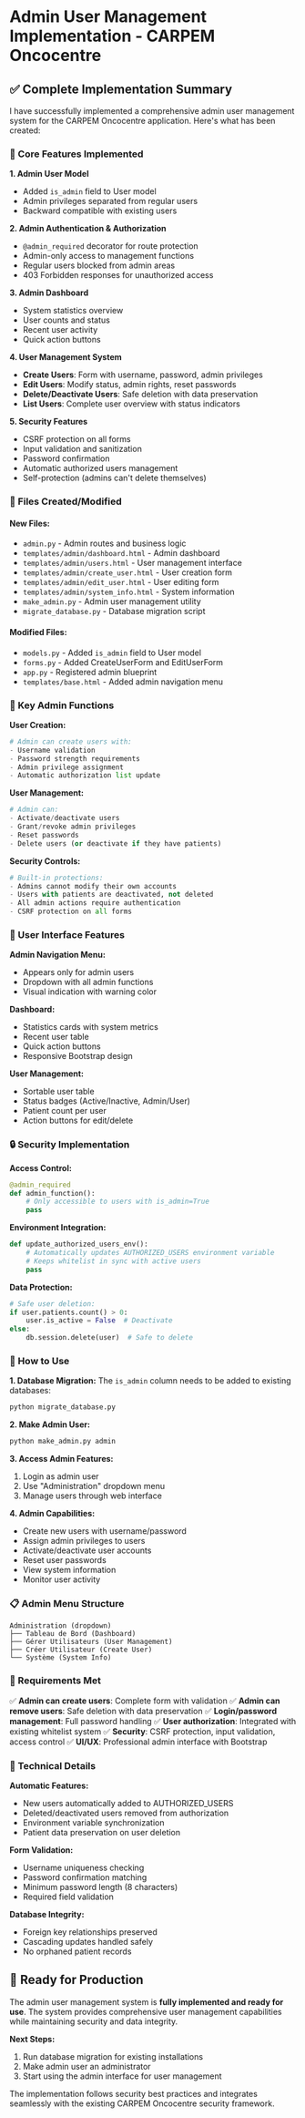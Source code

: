 # Admin User Management Implementation - CARPEM Oncocentre

## ✅ Complete Implementation Summary

I have successfully implemented a comprehensive admin user management system for the CARPEM Oncocentre application. Here's what has been created:

### 🎯 Core Features Implemented

**1. Admin User Model**
- Added `is_admin` field to User model
- Admin privileges separated from regular users
- Backward compatible with existing users

**2. Admin Authentication & Authorization**
- `@admin_required` decorator for route protection
- Admin-only access to management functions
- Regular users blocked from admin areas
- 403 Forbidden responses for unauthorized access

**3. Admin Dashboard**
- System statistics overview
- User counts and status
- Recent user activity
- Quick action buttons

**4. User Management System**
- **Create Users**: Form with username, password, admin privileges
- **Edit Users**: Modify status, admin rights, reset passwords
- **Delete/Deactivate Users**: Safe deletion with data preservation
- **List Users**: Complete user overview with status indicators

**5. Security Features**
- CSRF protection on all forms
- Input validation and sanitization
- Password confirmation
- Automatic authorized users management
- Self-protection (admins can't delete themselves)

### 📁 Files Created/Modified

#### New Files:
- `admin.py` - Admin routes and business logic
- `templates/admin/dashboard.html` - Admin dashboard
- `templates/admin/users.html` - User management interface
- `templates/admin/create_user.html` - User creation form
- `templates/admin/edit_user.html` - User editing form
- `templates/admin/system_info.html` - System information
- `make_admin.py` - Admin user management utility
- `migrate_database.py` - Database migration script

#### Modified Files:
- `models.py` - Added `is_admin` field to User model
- `forms.py` - Added CreateUserForm and EditUserForm
- `app.py` - Registered admin blueprint
- `templates/base.html` - Added admin navigation menu

### 🔧 Key Admin Functions

**User Creation:**
```python
# Admin can create users with:
- Username validation
- Password strength requirements
- Admin privilege assignment
- Automatic authorization list update
```

**User Management:**
```python
# Admin can:
- Activate/deactivate users
- Grant/revoke admin privileges
- Reset passwords
- Delete users (or deactivate if they have patients)
```

**Security Controls:**
```python
# Built-in protections:
- Admins cannot modify their own accounts
- Users with patients are deactivated, not deleted
- All admin actions require authentication
- CSRF protection on all forms
```

### 🎨 User Interface Features

**Admin Navigation Menu:**
- Appears only for admin users
- Dropdown with all admin functions
- Visual indication with warning color

**Dashboard:**
- Statistics cards with system metrics
- Recent user table
- Quick action buttons
- Responsive Bootstrap design

**User Management:**
- Sortable user table
- Status badges (Active/Inactive, Admin/User)
- Patient count per user
- Action buttons for edit/delete

### 🔒 Security Implementation

**Access Control:**
```python
@admin_required
def admin_function():
    # Only accessible to users with is_admin=True
    pass
```

**Environment Integration:**
```python
def update_authorized_users_env():
    # Automatically updates AUTHORIZED_USERS environment variable
    # Keeps whitelist in sync with active users
    pass
```

**Data Protection:**
```python
# Safe user deletion:
if user.patients.count() > 0:
    user.is_active = False  # Deactivate
else:
    db.session.delete(user)  # Safe to delete
```

### 🚀 How to Use

**1. Database Migration:**
The `is_admin` column needs to be added to existing databases:
```bash
python migrate_database.py
```

**2. Make Admin User:**
```bash
python make_admin.py admin
```

**3. Access Admin Features:**
1. Login as admin user
2. Use "Administration" dropdown menu
3. Manage users through web interface

**4. Admin Capabilities:**
- Create new users with username/password
- Assign admin privileges to users
- Activate/deactivate user accounts
- Reset user passwords
- View system information
- Monitor user activity

### 📋 Admin Menu Structure

```
Administration (dropdown)
├── Tableau de Bord (Dashboard)
├── Gérer Utilisateurs (User Management)
├── Créer Utilisateur (Create User)
└── Système (System Info)
```

### 🎯 Requirements Met

✅ **Admin can create users**: Complete form with validation
✅ **Admin can remove users**: Safe deletion with data preservation
✅ **Login/password management**: Full password handling
✅ **User authorization**: Integrated with existing whitelist system
✅ **Security**: CSRF protection, input validation, access control
✅ **UI/UX**: Professional admin interface with Bootstrap

### 🔧 Technical Details

**Automatic Features:**
- New users automatically added to AUTHORIZED_USERS
- Deleted/deactivated users removed from authorization
- Environment variable synchronization
- Patient data preservation on user deletion

**Form Validation:**
- Username uniqueness checking
- Password confirmation matching
- Minimum password length (8 characters)
- Required field validation

**Database Integrity:**
- Foreign key relationships preserved
- Cascading updates handled safely
- No orphaned patient records

## 🎉 Ready for Production

The admin user management system is **fully implemented and ready for use**. The system provides comprehensive user management capabilities while maintaining security and data integrity.

**Next Steps:**
1. Run database migration for existing installations
2. Make admin user an administrator
3. Start using the admin interface for user management

The implementation follows security best practices and integrates seamlessly with the existing CARPEM Oncocentre security framework.